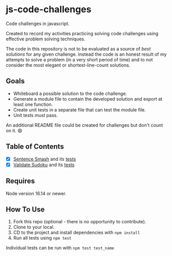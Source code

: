 # js-code-challenges

Code challenges in javascript.

Created to record my activities practicing solving code challenges using effective problem solving techniques.

The code in this repository is not to be evaluated as a source of _best solutions_ for any given challenge. Instead the code is an honest result of my attempts to solve a problem (in a very short period of time) and to not consider the most elegant or shortest-line-count solutions.

## Goals

- Whiteboard a possible solution to the code challenge.
- Generate a module file to contain the developed solution and export at least one function.
- Create unit tests in a separate file that can test the module file.
- Unit tests must pass.

An additional README file could be created for challenges but don't count on it. :smile:

## Table of Contents

- [x] [Sentence Smash](./challenges/sentenceSmash.js) and its [tests](./challenges/__tests__/test-sentenceSmash.js)
- [x] [Validate Sudoku](./challenges/validate-sudoku-solution.js) and its [tests](./challenges/__tests__/test-validateSudokuSolution.js)

## Requires

Node version 16.14 or newer.

## How To Use

1. Fork this repo (optional - there is no opportunity to contribute).
1. Clone to your local.
1. CD to the project and install dependencies with `npm install`
1. Run all tests using `npm test`

Individual tests can be run with `npm test test_name`
